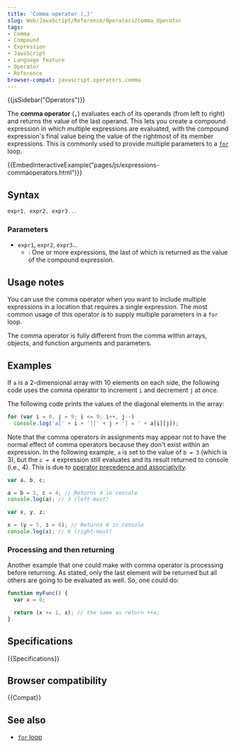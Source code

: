 ```yaml
---
title: 'Comma operator (,)'
slug: Web/JavaScript/Reference/Operators/Comma_Operator
tags:
- Comma
- Compound
- Expression
- JavaScript
- Language feature
- Operator
- Reference
browser-compat: javascript.operators.comma
---
```

{{jsSidebar("Operators")}}

The **comma operator** (**`,`**) evaluates each of its operands (from left to
right) and returns the value of the last operand. This lets you create a
compound expression in which multiple expressions are evaluated, with the
compound expression's final value being the value of the rightmost of its member
expressions. This is commonly used to provide multiple parameters to a
[`for`](/en-US/docs/Web/JavaScript/Reference/Statements/for) loop.

{{EmbedInteractiveExample("pages/js/expressions-commaoperators.html")}}

## Syntax

```js
expr1, expr2, expr3...
```

### Parameters

- `expr1`, `expr2`, `expr3`...
  - : One or more expressions, the last of which is returned as the value of the
    compound expression.

## Usage notes

You can use the comma operator when you want to include multiple expressions in
a location that requires a single expression. The most common usage of this
operator is to supply multiple parameters in a `for` loop.

The comma operator is fully different from the comma within arrays, objects, and
function arguments and parameters.

## Examples

If `a` is a 2-dimensional array with 10 elements on each side, the following
code uses the comma operator to increment `i` and decrement `j` at once.

The following code prints the values of the diagonal elements in the array:

```js
for (var i = 0, j = 9; i <= 9; i++, j--)
  console.log('a[' + i + '][' + j + '] = ' + a[i][j]);
```

Note that the comma operators in assignments may appear not to have the normal
effect of comma operators because they don't exist within an expression. In the
following example, `a` is set to the value of `b = 3` (which is 3), but the
`c = 4` expression still evaluates and its result returned to console (i.e.,
4\). This is due to
[operator precedence and associativity](/en-US/docs/Web/JavaScript/Reference/Operators/Operator_Precedence).

```js
var a, b, c;

a = b = 3, c = 4; // Returns 4 in console
console.log(a); // 3 (left-most)

var x, y, z;

x = (y = 5, z = 6); // Returns 6 in console
console.log(x); // 6 (right-most)
```

### Processing and then returning

Another example that one could make with comma operator is processing before
returning. As stated, only the last element will be returned but all others are
going to be evaluated as well. So, one could do:

```js
function myFunc() {
  var x = 0;

  return (x += 1, x); // the same as return ++x;
}
```

## Specifications

{{Specifications}}

## Browser compatibility

{{Compat}}

## See also

- [`for` loop](/en-US/docs/Web/JavaScript/Reference/Statements/for)
